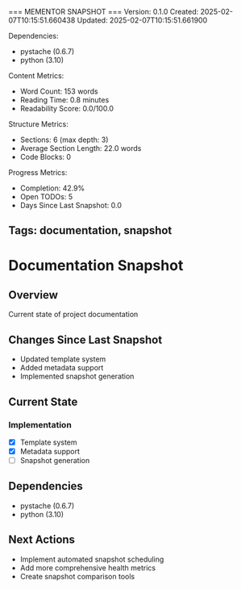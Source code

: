 === MEMENTOR SNAPSHOT ===
Version: 0.1.0
Created: 2025-02-07T10:15:51.660438
Updated: 2025-02-07T10:15:51.661900

Dependencies:
- pystache (0.6.7)
- python (3.10)

Content Metrics:
- Word Count: 153 words
- Reading Time: 0.8 minutes
- Readability Score: 0.0/100.0

Structure Metrics:
- Sections: 6 (max depth: 3)
- Average Section Length: 22.0 words
- Code Blocks: 0

Progress Metrics:
- Completion: 42.9%
- Open TODOs: 5
- Days Since Last Snapshot: 0.0

Tags: documentation, snapshot
---

# Documentation Snapshot

## Overview
Current state of project documentation

## Changes Since Last Snapshot
- Updated template system
- Added metadata support
- Implemented snapshot generation

## Current State
### Implementation
- [X] Template system
- [X] Metadata support
- [ ] Snapshot generation

## Dependencies
- pystache (0.6.7)
- python (3.10)

## Next Actions
- Implement automated snapshot scheduling
- Add more comprehensive health metrics
- Create snapshot comparison tools
